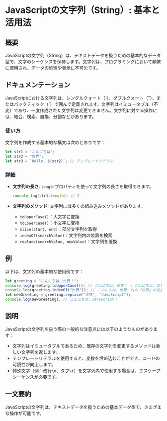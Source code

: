 <!--
Meta Description: # JavaScriptの文字列（String）: 基本と活用法 ## 概要 JavaScriptの文字列（String）は、テキストデータを扱うための基本的なデータ型で、文字のシーケンスを保持します。文字列は、プログラミングにおいて頻繁に使用され、データの処理や表示に不可欠です。 ## ドキュメン...
Meta Keywords: こんにちは, javascript, let, console, log
-->

# JavaScriptの文字列（String）: 基本と活用法

## 概要
JavaScriptの文字列（String）は、テキストデータを扱うための基本的なデータ型で、文字のシーケンスを保持します。文字列は、プログラミングにおいて頻繁に使用され、データの処理や表示に不可欠です。

## ドキュメンテーション
JavaScriptにおける文字列は、シングルクォート（'）、ダブルクォート（"）、またはバックティック（`）で囲んで定義されます。文字列はイミュータブル（不変）であり、一度作成された文字列は変更できません。文字列に対する操作には、結合、検索、置換、分割などがあります。

### 使い方
文字列を作成する基本的な構文は次のとおりです：
```javascript
let str1 = 'こんにちは';
let str2 = "世界";
let str3 = `Hello, ${str2}`; // テンプレートリテラル
```

### 詳細
- **文字列の長さ**: `length`プロパティを使って文字列の長さを取得できます。
  ```javascript
  console.log(str1.length); // 5
  ```

- **文字列のメソッド**: 文字列には多くの組み込みメソッドがあります。
  - `toUpperCase()`：大文字に変換
  - `toLowerCase()`：小文字に変換
  - `slice(start, end)`：部分文字列を取得
  - `indexOf(searchValue)`：文字列内の位置を検索
  - `replace(searchValue, newValue)`：文字列を置換

## 例
以下は、文字列の基本的な使用例です：

```javascript
let greeting = "こんにちは、世界！";
console.log(greeting.toUpperCase()); // こんにちは、世界！ → こんにちは、世界！
console.log(greeting.indexOf("世界")); // こんにちは、世界！内の「世界」の位置 → 6
let newGreeting = greeting.replace("世界", "JavaScript");
console.log(newGreeting); // こんにちは、JavaScript！
```

## 説明
JavaScriptの文字列を扱う際の一般的な注意点には以下のようなものがあります：
- 文字列はイミュータブルであるため、既存の文字列を変更するメソッドは新しい文字列を返します。
- テンプレートリテラルを使用すると、変数を埋め込むことができ、コードの可読性が向上します。
- 特殊文字（例：改行`\n`、タブ`\t`）を文字列内で使用する場合は、エスケープシーケンスが必要です。

## 一文要約
JavaScriptの文字列は、テキストデータを扱うための基本データ型で、さまざまな操作が可能です。